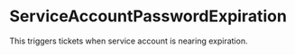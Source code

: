 # ServiceAccountPasswordExpiration
This triggers tickets when service account is nearing expiration. 
